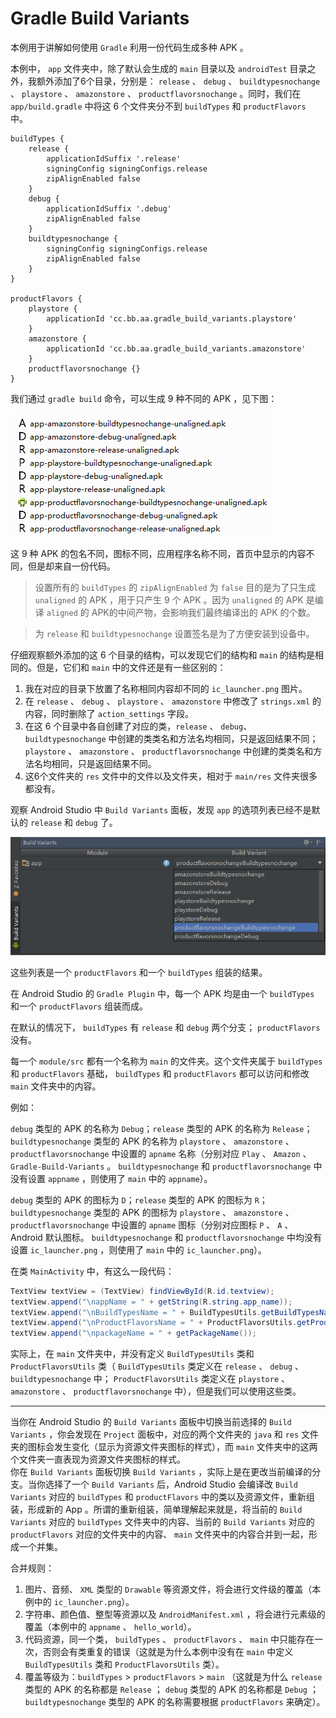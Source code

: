 # Gradle Build Variants

本例用于讲解如何使用 `Gradle` 利用一份代码生成多种 APK 。

本例中， `app` 文件夹中，除了默认会生成的 `main` 目录以及 `androidTest` 目录之外，我额外添加了6个目录，分别是： `release` 、 `debug` 、 `buildtypesnochange` 、 `playstore` 、 `amazonstore` 、 `productflavorsnochange` 。同时，我们在 `app/build.gradle` 中将这 6 个文件夹分不到 `buildTypes` 和 `productFlavors` 中。

```
buildTypes {
    release {
        applicationIdSuffix '.release'
        signingConfig signingConfigs.release
        zipAlignEnabled false
    }
    debug {
        applicationIdSuffix '.debug'
        zipAlignEnabled false
    }
    buildtypesnochange {
        signingConfig signingConfigs.release
        zipAlignEnabled false
    }
}

productFlavors {
    playstore {
        applicationId 'cc.bb.aa.gradle_build_variants.playstore'
    }
    amazonstore {
        applicationId 'cc.bb.aa.gradle_build_variants.amazonstore'
    }
    productflavorsnochange {}
}
```

我们通过 `gradle build` 命令，可以生成 9 种不同的 APK ，见下图：

![](images/1.png)

这 9 种 APK 的包名不同，图标不同，应用程序名称不同，首页中显示的内容不同，但是却来自一份代码。

> 设置所有的 `buildTypes` 的 `zipAlignEnabled` 为 `false` 目的是为了只生成 `unaligned` 的 APK ，用于只产生 9 个 APK 。因为 `unaligned` 的 APK 是编译 `aligned` 的 APK的中间产物，会影响我们最终编译出的 APK 的个数。

> 为 `release` 和 `buildtypesnochange` 设置签名是为了方便安装到设备中。

仔细观察额外添加的这 6 个目录的结构，可以发现它们的结构和 `main` 的结构是相同的。但是，它们和 `main` 中的文件还是有一些区别的：
1. 我在对应的目录下放置了名称相同内容却不同的 `ic_launcher.png` 图片。
2. 在 `release` 、 `debug` 、 `playstore` 、 `amazonstore` 中修改了 `strings.xml` 的内容，同时删除了 `action_settings` 字段。
3. 在这 6 个目录中各自创建了对应的类，`release` 、 `debug`、 `buildtypesnochange` 中创建的类类名和方法名均相同，只是返回结果不同； `playstore` 、 `amazonstore` 、 `productflavorsnochange` 中创建的类类名和方法名均相同，只是返回结果不同。
4. 这6个文件夹的 `res` 文件中的文件以及文件夹，相对于 `main/res` 文件夹很多都没有。

观察 Android Studio 中 `Build Variants` 面板，发现 `app` 的选项列表已经不是默认的 `release` 和 `debug` 了。

![](images/2.png)

这些列表是一个 `productFlavors` 和一个 `buildTypes` 组装的结果。


在 Android Studio 的 `Gradle Plugin` 中，每一个 APK 均是由一个 `buildTypes` 和一个 `productFlavors` 组装而成。

在默认的情况下，  `buildTypes` 有 `release` 和 `debug` 两个分支； `productFlavors` 没有。

每一个 `module/src` 都有一个名称为 `main` 的文件夹。这个文件夹属于 `buildTypes` 和 `productFlavors` 基础， `buildTypes` 和 `productFlavors` 都可以访问和修改 `main` 文件夹中的内容。

例如：

`debug` 类型的 APK 的名称为 `Debug`；`release` 类型的 APK 的名称为 `Release`； `buildtypesnochange` 类型的 APK 的名称为 `playstore` 、 `amazonstore` 、 `productflavorsnochange` 中设置的 `apname` 名称（分别对应  `Play` 、 `Amazon` 、 `Gradle-Build-Variants` 。 `buildtypesnochange` 和 `productflavorsnochange` 中没有设置 `appname` ，则使用了 `main` 中的 `appname`）。

`debug` 类型的 APK 的图标为 `D`；`release` 类型的 APK 的图标为 `R`； `buildtypesnochange` 类型的 APK 的图标为 `playstore` 、 `amazonstore` 、 `productflavorsnochange` 中设置的 `apname` 图标（分别对应图标 `P` 、 `A` 、Android 默认图标。 `buildtypesnochange` 和 `productflavorsnochange` 中均没有设置 `ic_launcher.png` ，则使用了 `main` 中的 `ic_launcher.png`）。

在类 `MainActivity` 中，有这么一段代码：

```Java
TextView textView = (TextView) findViewById(R.id.textview);
textView.append("\nappName = " + getString(R.string.app_name));
textView.append("\nBuildTypesName = " + BuildTypesUtils.getBuildTypesName());
textView.append("\nProductFlavorsName = " + ProductFlavorsUtils.getProductFlavorsName());
textView.append("\npackageName = " + getPackageName());
```

实际上，在 `main` 文件夹中，并没有定义 `BuildTypesUtils` 类和 `ProductFlavorsUtils` 类（ `BuildTypesUtils` 类定义在 `release` 、 `debug` 、 `buildtypesnochange` 中； `ProductFlavorsUtils` 类定义在 `playstore` 、 `amazonstore` 、 `productflavorsnochange` 中），但是我们可以使用这些类。

---

当你在 Android Studio 的 `Build Variants` 面板中切换当前选择的 `Build Variants` ，你会发现在 `Project` 面板中，对应的两个文件夹的 `java` 和 `res` 文件夹的图标会发生变化（显示为资源文件夹图标的样式），而 `main` 文件夹中的这两个文件夹一直表现为资源文件夹图标的样式。  
你在 `Build Variants` 面板切换 `Build Variants` ，实际上是在更改当前编译的分支。当你选择了一个 `Build Variants` 后，Android Studio 会编译改 `Build Variants` 对应的 `buildTypes` 和 `productFlavors` 中的类以及资源文件，重新组装，形成新的 App 。所谓的重新组装，简单理解起来就是，将当前的 `Build Variants` 对应的 `buildTypes` 文件夹中的内容、当前的 `Build Variants` 对应的 `productFlavors` 对应的文件夹中的内容、 `main` 文件夹中的内容合并到一起，形成一个并集。

合并规则：

1. 图片、音频、 `XML` 类型的 `Drawable` 等资源文件，将会进行文件级的覆盖（本例中的 `ic_launcher.png`）。
2. 字符串、颜色值、整型等资源以及 `AndroidManifest.xml` ，将会进行元素级的覆盖（本例中的 `appname` 、 `hello_world`）。
3. 代码资源，同一个类， `buildTypes` 、 `productFlavors` 、 `main` 中只能存在一次，否则会有类重复的错误（这就是为什么本例中没有在 `main` 中定义 `BuildTypesUtils` 类和 `ProductFlavorsUtils` 类）。
4. 覆盖等级为：`buildTypes` > `productFlavors` > `main` （这就是为什么 `release` 类型的 APK 的名称都是 `Release` ； `debug` 类型的 APK 的名称都是 `Debug` ； `buildtypesnochange` 类型的 APK 的名称需要根据 `productFlavors` 来确定）。